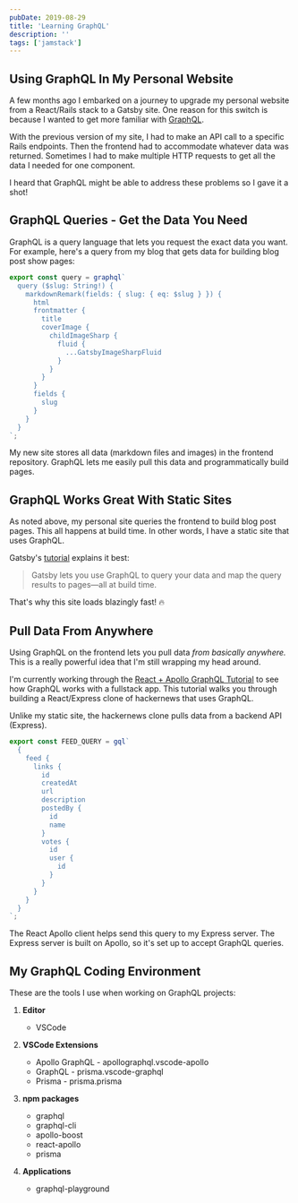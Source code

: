 ```yaml
---
pubDate: 2019-08-29
title: 'Learning GraphQL'
description: ''
tags: ['jamstack']
---
```


## Using GraphQL In My Personal Website

A few months ago I embarked on a journey to upgrade my personal website from a React/Rails stack to a Gatsby site. One reason for this switch is because I wanted to get more familiar with [GraphQL](https://graphql.org/).

With the previous version of my site, I had to make an API call to a specific Rails endpoints. Then the frontend had to accommodate whatever data was returned. Sometimes I had to make multiple HTTP requests to get all the data I needed for one component.

I heard that GraphQL might be able to address these problems so I gave it a shot!

## GraphQL Queries - Get the Data You Need

GraphQL is a query language that lets you request the exact data you want. For example, here's a query from my blog that gets data for building blog post show pages:

```javascript
export const query = graphql`
  query ($slug: String!) {
    markdownRemark(fields: { slug: { eq: $slug } }) {
      html
      frontmatter {
        title
        coverImage {
          childImageSharp {
            fluid {
              ...GatsbyImageSharpFluid
            }
          }
        }
      }
      fields {
        slug
      }
    }
  }
`;
```

My new site stores all data (markdown files and images) in the frontend repository. GraphQL lets me easily pull this data and programmatically build pages.

## GraphQL Works Great With Static Sites

As noted above, my personal site queries the frontend to build blog post pages. This all happens at build time. In other words, I have a static site that uses GraphQL.

Gatsby's [tutorial](https://www.gatsbyjs.org/tutorial/part-six/) explains it best:

> Gatsby lets you use GraphQL to query your data and map the query results to pages—all at build time.

That's why this site loads blazingly fast! 🔥

## Pull Data From Anywhere

Using GraphQL on the frontend lets you pull data _from basically anywhere._ This is a really powerful idea that I'm still wrapping my head around.

I'm currently working through the [React + Apollo GraphQL Tutorial](https://www.howtographql.com/react-apollo/0-introduction/) to see how GraphQL works with a fullstack app. This tutorial walks you through building a React/Express clone of hackernews that uses GraphQL.

Unlike my static site, the hackernews clone pulls data from a backend API (Express).

```javascript
export const FEED_QUERY = gql`
  {
    feed {
      links {
        id
        createdAt
        url
        description
        postedBy {
          id
          name
        }
        votes {
          id
          user {
            id
          }
        }
      }
    }
  }
`;
```

The React Apollo client helps send this query to my Express server. The Express server is built on Apollo, so it's set up to accept GraphQL queries.

## My GraphQL Coding Environment

These are the tools I use when working on GraphQL projects:

1. **Editor**
   - VSCode
1. **VSCode Extensions**
   - Apollo GraphQL - apollographql.vscode-apollo
   - GraphQL - prisma.vscode-graphql
   - Prisma - prisma.prisma
1. **npm packages**

   - graphql
   - graphql-cli
   - apollo-boost
   - react-apollo
   - prisma
1. **Applications**
   - graphql-playground
